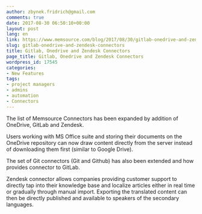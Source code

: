 ```yaml
---
author: zbynek.fridrich@gmail.com
comments: true
date: 2017-08-30 06:50:10+00:00
layout: post
lang: en
link: https://www.memsource.com/blog/2017/08/30/gitlab-onedrive-and-zendesk-connectors/
slug: gitlab-onedrive-and-zendesk-connectors
title: Gitlab, Onedrive and Zendesk Connectors
page_title: Gitlab, Onedrive and Zendesk Connectors
wordpress_id: 17545
categories:
- New Features
tags:
- project managers
- admins
- automation
- Connectors
---
```


The list of Memsource Connectors has been expanded by addition of OneDrive, GitLab and Zendesk.

Users working with MS Office suite and storing their documents on the OneDrive repository can now draw content directly from the server instead of downloading them first (similar to Google Drive).

The set of Git connectors (Git and Github) has also been extended and how provides connector to GitLab.

Zendesk connector allows companies providing customer support to directly tap into their knowledge base and localize articles either in real time or gradually through manual import. Exporting the translated content can then be directly published and available to speakers of the secondary languages.
